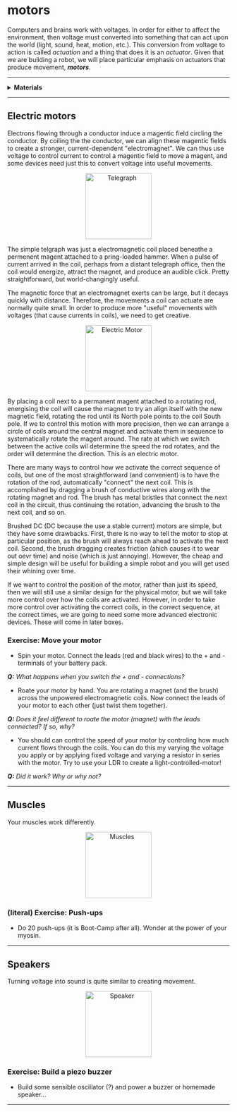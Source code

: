 # motors

Computers and brains work with voltages. In order for either to affect the environment, then voltage must converted into something that can act upon the world (light, sound, heat, motion, etc.). This conversion from voltage to action is called *actuation* and a thing that does it is an *actuator*. Given that we are building a robot, we will place particular emphasis on actuators that produce movement, ***motors***.

----

<details><summary><b>Materials</b></summary><p>

Contents|Description| # |Data|Link|
:-------|:----------|:-:|:--:|:--:|
DC Motor|Brushed DC motor|1|-|-
Whistle|Motor shaft attachment|1|-|-

Required|Description| # |Box|
:-------|:----------|:-:|:-:|
Multimeter|(Sealy MM18) pocket digital multimeter|1|[white](/boxes/white/README.md)|
Test Lead|Alligator clip to 0.64 mm pin (20 cm)|2|[white](/boxes/white/README.md)|
Body|Laser cut base (5 mm clear acrylic)|1|[reflexes](/boxes/reflexes/README.md)|
Breadboard (400)|400-tie solderless breadboard|1|[electrons](/boxes/electrons/README.md)|
Batteries (AA)|AA 1.5 V alkaline battery|4|[electrons](/boxes/electrons/README.md)|
Battery holder|4xAA battery holder with ON-OFF switch|1|[electrons](/boxes/electrons/README.md)|
Jumper kit|Kit of multi-length 22 AWG breadboard jumpers|1|[electrons](/boxes/electrons/README.md)|
Jumper wires|Assorted 22 AWG jumper wire leads (male/female)|1|[electrons](/boxes/electrons/README.md)|

</p></details>

----

## Electric motors

Electrons flowing through a conductor induce a magentic field circling the conductor. By coiling the the conductor, we can align these magentic fields to create a stronger, current-dependent "electromagnet". We can thus use voltage to control current to control a magentic field to move a magent, and some devices need just this to convert voltage into useful movements.

<p align="center">
<img src="_images/telegraph.png" alt="Telegraph" width="150" height="150">
<p>

The simple telgraph was just a electromagnetic coil placed beneathe a permenent magent attached to a pring-loaded hammer. When a pulse of current arrived in the coil, perhaps from a distant telegraph office, then the coil would energize, attract the magnet, and produce an audible click. Pretty straightforward, but world-changingly useful.

The magnetic force that an electromagnet exerts can be large, but it decays quickly with distance. Therefore, the movements a coil can actuate are normally quite small. In order to produce more "useful" movements with voltages (that cause currents in coils), we need to get creative.

<p align="center">
<img src="_images/electric_motor.png" alt="Electric Motor" width="150" height="150">
<p>

By placing a coil next to a permanent magent attached to a rotating rod, energising the coil will cause the magnet to try an align itself with the new magnetic field, rotating the rod until its North pole points to the coil South pole. If we to control this motion with more precision, then we can arrange a circle of coils around the central magnet and activate them in sequence to systematically rotate the magent around. The rate at which we switch between the active coils wil determine the speed the rod rotates, and the order will determine the direction. This is an electric motor.

There are many ways to control how we activate the correct sequence of coils, but one of the most straightforward (and convenient) is to have the rotation of the rod, automatically "connect" the next coil. This is accomplished by dragging a brush of conductive wires along with the rotating magnet and rod. The brush has metal bristles that connect the next coil in the circuit, thus continuing the rotation, advancing the brush to the next coil, and so on.

Brushed DC (DC because the use a stable current) motors are simple, but they have some drawbacks. First, there is no way to tell the motor to stop at particular position, as the brush will always reach ahead to activate the next coil. Second, the brush dragging creates friction (ahich causes it to wear out oevr time) and noise (which is just annoying). However, the cheap and simple design will be useful for building a simple robot and you will get used their whining over time.

If we want to control the position of the motor, rather than just its speed, then we will still use a similar design for the physical motor, but we will take more control over how the coils are activated. However, in order to take more control over activating the correct coils, in the correct sequence, at the correct times, we are going to need some more advanced electronic devices. These will come in later boxes.

### Exercise: Move your motor

- Spin your motor. Connect the leads (red and black wires) to the + and - terminals of your battery pack.

***Q:*** *What happens when you switch the + and - connections?*

- Roate your motor by hand. You are rotating a magnet (and the brush) across the unpowered electromagnetic coils. Now connect the leads of your motor to each other (just twist them together).

***Q:*** *Does it feel different to roate the motor (magnet) with the leads connected? If so, why?*

- You should can control the speed of your motor by controling how much current flows through the coils. You can do this my varying the voltage you apply or by applying fixed voltage and varying a resistor in series with the motor. Try to use your LDR to create a light-controlled-motor!

***Q:*** *Did it work? Why or why not?*

----

## Muscles

Your muscles work differently.

<p align="center">
<img src="_images/muscles.png" alt="Muscles" width="150" height="150">
<p>

### (literal) Exercise: Push-ups

- Do 20 push-ups (it is Boot-Camp after all). Wonder at the power of your myosin.

----

## Speakers

Turning voltage into sound is quite similar to creating movement.

<p align="center">
<img src="_images/speaker.png" alt="Speaker" width="150" height="150">
<p>

### Exercise: Build a piezo buzzer

- Build some sensible oscillator (?) and power a buzzer or homemade speaker...

----
